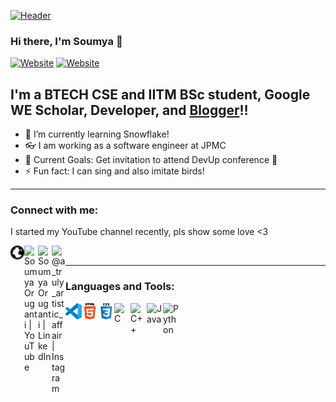 
[![Header](https://i.imgur.com/rezYoQG.png "Header")](https://www.linkedin.com/in/soumya-oruganti-118958210/)

### Hi there, I'm Soumya 👋 

[![Website](https://img.shields.io/website?label=IdeaFlags&style=for-the-badge&url=https%3A%2F%2Fcodestackr.com)](https://ideaflags.blogspot.com)
[![Website](https://img.shields.io/website?label=Portfolio&style=for-the-badge&url=https%3A%2F%2Fcodestackr.com)](http://soumyao.me)

## I'm a BTECH CSE and IITM BSc student, Google WE Scholar, Developer, and [Blogger][website]!!

- 🌱 I’m currently learning Snowflake!
- 👓 I am working as a software engineer at JPMC
- 🎯 Current Goals: Get invitation to attend DevUp conference 🤩
- ⚡ Fun fact: I can sing and also imitate birds!

---

### Connect with me:

I started my YouTube channel recently, pls show some love <3


[<img align="left" alt="ideaflags.blogspot.com" width="22px" src="https://raw.githubusercontent.com/iconic/open-iconic/master/svg/globe.svg" />][website]
[<img align="left" alt="Soumya Oruganti | YouTube" width="22px" src="https://cdn.jsdelivr.net/npm/simple-icons@v3/icons/youtube.svg" />][youtube]
[<img align="left" alt="Soumya Oruganti | LinkedIn" width="22px" src="https://cdn.jsdelivr.net/npm/simple-icons@v3/icons/linkedin.svg" />][linkedin]
[<img align="left" alt="@a_truly_artistic_affair | Instagram" width="22px" src="https://cdn.jsdelivr.net/npm/simple-icons@v3/icons/instagram.svg" />][instagram]

<br />

---

### Languages and Tools:

<img align="left" alt="Visual Studio Code" width="26px" src="https://raw.githubusercontent.com/github/explore/80688e429a7d4ef2fca1e82350fe8e3517d3494d/topics/visual-studio-code/visual-studio-code.png" />
<img align="left" alt="HTML5" width="26px" src="https://raw.githubusercontent.com/github/explore/80688e429a7d4ef2fca1e82350fe8e3517d3494d/topics/html/html.png" />
<img align="left" alt="CSS3" width="26px" src="https://raw.githubusercontent.com/github/explore/80688e429a7d4ef2fca1e82350fe8e3517d3494d/topics/css/css.png" />
<img align="left" alt="C" width="26px" src="https://raw.githubusercontent.com/jmnote/z-icons/master/svg/c.svg" />
<img align="left" alt="C++" width="26px" src="https://raw.githubusercontent.com/jmnote/z-icons/master/svg/cpp.svg" />
<img align="left" alt="Java" width="26px" src="https://raw.githubusercontent.com/jmnote/z-icons/master/svg/java.svg" />
<img align="left" alt="Python" width="26px" src="https://raw.githubusercontent.com/jmnote/z-icons/master/svg/python.svg" />


<br />
<br />

[website]: https://ideaflags.blogspot.com
[youtube]: https://www.youtube.com/channel/UCUtaSTGiFOA1Ezr9F0WbLAQ
[instagram]: https://instagram.com/a_truly_artistic_affair?utm_medium=copy_link
[linkedin]: https://www.linkedin.com/in/soumya-oruganti-118958210/
